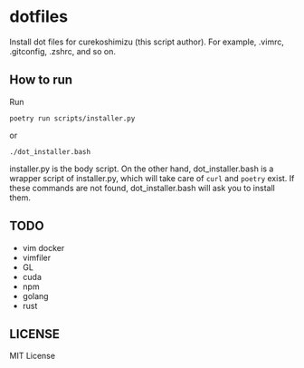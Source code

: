 # dotfiles

Install dot files for curekoshimizu (this script author).
For example, .vimrc, .gitconfig, .zshrc, and so on.


## How to run

Run

```
poetry run scripts/installer.py
```

or

```
./dot_installer.bash
```

installer.py is the body script.
On the other hand, dot_installer.bash is a wrapper script of installer.py, which will take care of `curl` and `poetry` exist.
If these commands are not found, dot_installer.bash will ask you to install them.

## TODO

* vim docker
* vimfiler
* GL
* cuda
* npm
* golang
* rust

## LICENSE

MIT License
